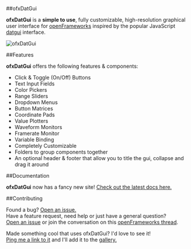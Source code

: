 ##ofxDatGui

**ofxDatGui** is a **simple to use**, fully customizable, high-resolution graphical user interface for [openFrameworks](http://openframeworks.cc/) inspired by the popular JavaScript [datgui](http://workshop.chromeexperiments.com/examples/gui/) interface.  

![ofxDatGui](http://braitsch.github.io/ofxDatGui/img/ofxdatgui_.png "ofxDatGui")

##Features

**ofxDatGui** offers the following features & components:

* Click & Toggle (On/Off) Buttons
* Text Input Fields
* Color Pickers
* Range Sliders
* Dropdown Menus
* Button Matrices
* Coordinate Pads
* Value Plotters
* Waveform Monitors
* Framerate Monitor
* Variable Binding
* Completely Customizable
* Folders to group components together
* An optional header & footer that allow you to title the gui, collapse and drag it around

##Documentation

**ofxDatGui** now has a fancy new site! [Check out the latest docs here.](http://braitsch.github.io/ofxDatGui/)

##Contributing

Found a bug? [Open an issue.](https://github.com/braitsch/ofxDatGui/issues)<br>
Have a feature request, need help or just have a general question?<br> 
[Open an issue](https://github.com/braitsch/ofxDatGui/issues) or join the conversation on this [openFrameworks thread](https://forum.openframeworks.cc/t/ofxdatgui-a-new-user-interface-for-of/20553).

Made something cool that uses ofxDatGui? I'd love to see it!<br>
[Ping me a link to it](https://twitter.com/braitsch) and I'll add it to the [gallery.](http://braitsch.github.io/ofxDatGui/gallery.html)